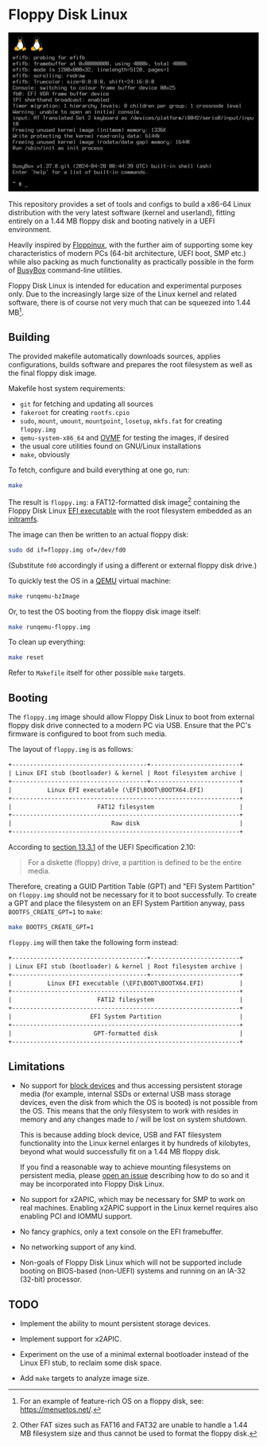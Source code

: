 # Floppy Disk Linux

![console screenshot](screenshots/console.png)

This repository provides a set of tools and configs to build a x86-64 Linux
distribution with the very latest software (kernel and userland), fitting
entirely on a 1.44 MB floppy disk and booting natively in a UEFI environment.

Heavily inspired by [Floppinux](https://github.com/w84death/floppinux), with the
further aim of supporting some key characteristics of modern PCs (64-bit architecture, UEFI
boot, SMP etc.) while also packing as much functionality as practically possible
in the form of [BusyBox](https://www.busybox.net/) command-line utilities.

Floppy Disk Linux is intended for education and experimental purposes only. Due
to the increasingly large size of the Linux kernel and related software, there
is of course not very much that can be squeezed into 1.44 MB[^1].

## Building

The provided makefile automatically downloads sources, applies configurations,
builds software and prepares the root filesystem as well as the final floppy
disk image.

Makefile host system requirements:

- `git` for fetching and updating all sources
- `fakeroot` for creating `rootfs.cpio`
- `sudo`, `mount`, `umount`, `mountpoint`, `losetup`, `mkfs.fat` for creating
  `floppy.img`
- `qemu-system-x86_64` and [OVMF](https://github.com/tianocore/tianocore.github.io/wiki/How-to-run-OVMF)
  for testing the images, if desired
- the usual core utilities found on GNU/Linux installations
- `make`, obviously

To fetch, configure and build everything at one go, run:

```sh
make
```

The result is `floppy.img`: a FAT12-formatted disk image[^2] containing the
Floppy Disk Linux [EFI executable](https://www.kernel.org/doc/html/latest/admin-guide/efi-stub.html)
with the root filesystem embedded as an [initramfs](https://www.kernel.org/doc/html/latest/filesystems/ramfs-rootfs-initramfs.html#what-is-initramfs).

The image can then be written to an actual floppy disk:

```sh
sudo dd if=floppy.img of=/dev/fd0
```

(Substitute `fd0` accordingly if using a different or external floppy disk drive.)

To quickly test the OS in a [QEMU](https://www.qemu.org/) virtual machine:

```sh
make runqemu-bzImage
```

Or, to test the OS booting from the floppy disk image itself:

```sh
make runqemu-floppy.img
```

To clean up everything:

```sh
make reset
```

Refer to `Makefile` itself for other possible `make` targets.

## Booting

The `floppy.img` image should allow Floppy Disk Linux to boot from external
floppy disk drive connected to a modern PC via USB. Ensure that the PC's
firmware is configured to boot from such media.

The layout of `floppy.img` is as follows:

```txt
+--------------------------------------+-------------------------+
| Linux EFI stub (bootloader) & kernel | Root filesystem archive |
+--------------------------------------+-------------------------+
|          Linux EFI executable (\EFI\BOOT\BOOTX64.EFI)          |
+----------------------------------------------------------------+
|                        FAT12 filesystem                        |
+----------------------------------------------------------------+
|                            Raw disk                            |
+----------------------------------------------------------------+
```

According to [section 13.3.1](https://uefi.org/specs/UEFI/2.10/13_Protocols_Media_Access.html#system-partition)
of the UEFI Specification 2.10:

> For a diskette (floppy) drive, a partition is defined to be the entire media.

Therefore, creating a GUID Partition Table (GPT) and "EFI System Partition" on
`floppy.img` should not be necessary for it to boot successfully. To create a
GPT and place the filesystem on an EFI System Partition anyway, pass
`BOOTFS_CREATE_GPT=1` to `make`:

```sh
make BOOTFS_CREATE_GPT=1
```

`floppy.img` will then take the following form instead:

```txt
+--------------------------------------+-------------------------+
| Linux EFI stub (bootloader) & kernel | Root filesystem archive |
+--------------------------------------+-------------------------+
|          Linux EFI executable (\EFI\BOOT\BOOTX64.EFI)          |
+----------------------------------------------------------------+
|                        FAT12 filesystem                        |
+----------------------------------------------------------------+
|                      EFI System Partition                      |
+----------------------------------------------------------------+
|                       GPT-formatted disk                       |
+----------------------------------------------------------------+
```

## Limitations

- No support for [block devices](https://linux-kernel-labs.github.io/refs/heads/master/labs/block_device_drivers.html)
  and thus accessing persistent storage media (for example, internal SSDs or
  external USB mass storage devices, even the disk from which the OS is booted)
  is not possible from the OS. This means that the only filesystem to work with
  resides in memory and any changes made to / will be lost on system shutdown.

  This is because adding block device, USB and FAT filesystem functionality
  into the Linux kernel enlarges it by hundreds of kilobytes, beyond what would
  successfully fit on a 1.44 MB floppy disk.

  If you find a reasonable way to achieve mounting filesystems on persistent
  media, please [open an issue](https://github.com/Expertcoderz/floppy-disk-linux/issues/new/choose)
  describing how to do so and it may be incorporated into Floppy Disk Linux.

- No support for x2APIC, which may be necessary for SMP to work on real
  machines. Enabling x2APIC support in the Linux kernel requires also enabling
  PCI and IOMMU support.

- No fancy graphics, only a text console on the EFI framebuffer.

- No networking support of any kind.

- Non-goals of Floppy Disk Linux which will not be supported include booting on
  BIOS-based (non-UEFI) systems and running on an IA-32 (32-bit) processor.

## TODO

- Implement the ability to mount persistent storage devices.

- Implement support for x2APIC.

- Experiment on the use of a minimal external bootloader instead of the Linux
  EFI stub, to reclaim some disk space.

- Add `make` targets to analyze image size.

[^1]: For an example of feature-rich OS on a floppy disk, see: https://menuetos.net/.

[^2]: Other FAT sizes such as FAT16 and FAT32 are unable to handle a 1.44 MB
filesystem size and thus cannot be used to format the floppy disk.
